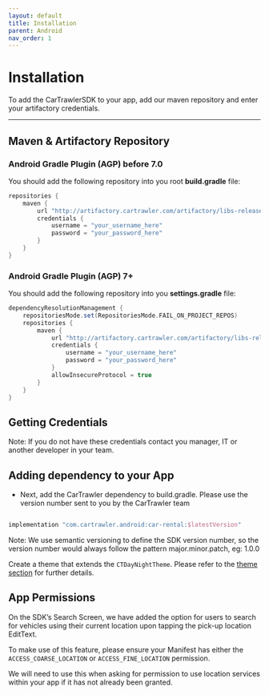 ```yaml
---
layout: default
title: Installation
parent: Android
nav_order: 1
---
```


# Installation

To add the CarTrawlerSDK to your app, add our maven repository and enter your artifactory credentials.

---

## Maven & Artifactory Repository

### Android Gradle Plugin (AGP) before 7.0

You should add the following repository into you root <b>build.gradle</b> file:

```groovy
repositories {
    maven {
        url "http://artifactory.cartrawler.com/artifactory/libs-release-local"
        credentials { 
            username = "your_username_here" 
            password = "your_password_here" 
        }
    }
}
```

### Android Gradle Plugin (AGP) 7+

You should add the following repository into you <b>settings.gradle</b> file:

```groovy
dependencyResolutionManagement {
    repositoriesMode.set(RepositoriesMode.FAIL_ON_PROJECT_REPOS)
    repositories {
        maven {
            url "http://artifactory.cartrawler.com/artifactory/libs-release-local"
            credentials {
                username = "your_username_here"
                password = "your_password_here"
            }
            allowInsecureProtocol = true
        }
    }
}
```

## Getting Credentials

Note: If you do not have these credentials contact you manager, IT or another developer in your team.

## Adding dependency to your App
* Next, add the CarTrawler dependency to build.gradle. Please use the version number sent to you by the CarTrawler team

```groovy     

implementation "com.cartrawler.android:car-rental:$latestVersion" 

```

Note: We use semantic versioning to define the SDK version number, so the version number would always follow the pattern major.minor.patch, eg: 1.0.0

Create a theme that extends the ```CTDayNightTheme```. Please refer to the <a href="/docs/android/customisation/themes" target="_blank">theme section</a> for further details.

## App Permissions

On the SDK’s Search Screen, we have added the option for users to search for vehicles using their current location upon tapping the pick-up location EditText.

To make use of this feature, please ensure your Manifest has either the `ACCESS_COARSE_LOCATION` or `ACCESS_FINE_LOCATION` permission.

We will need to use this when asking for permission to use location services within your app if it has not already been granted.